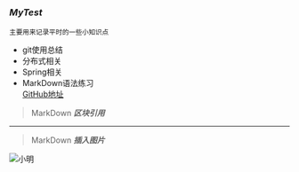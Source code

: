 ### ***MyTest***
	主要用来记录平时的一些小知识点

* git使用总结
* 分布式相关
* Spring相关
* MarkDown语法练习  
	[GitHub地址](https://github.com/javens0601)

> MarkDown  ***区块引用***

---

> MarkDown ***插入图片***
	
![小明](/image/funImage/xiaoming.jpg)
